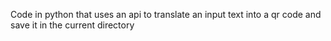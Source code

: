 Code in python that uses an api to translate an input text into a qr code and save it in the current directory
